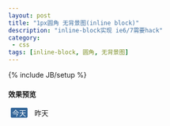 ```yaml
---
layout: post
title: "1px圆角 无背景图(inline block)"
description: "inline-block实现 ie6/7需要hack"
category:
 - css
tags: [inline-block, 圆角, 无背景图]
---
```

{% include JB/setup %}

<h4>效果预览</h4>

<div class="preview" id="preview"><p class="rbi">
  <span class="on"><span>今天</span>
  </span><span><span>昨天</span></span>
</p>
</div>

<style type="text/css" id="cssR">.rbi span{display:inline-block;height:20px;line-height:20px;margin-left:6px;}
.rbi span span{display:inline-block;padding:2px 3px 0;margin-top:1px;height:16px;line-height:16px;position:relative;}
.rbi span.on{background:#369;color:#fff;}
.rbi span.on span{background:#369;margin:1px -1px 0;*left:-1px;}
</style>